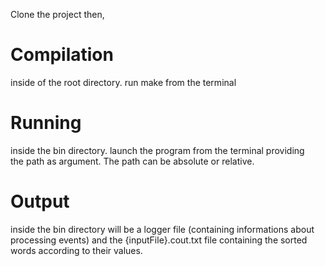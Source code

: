 Clone the project then,

# Compilation
inside of the root directory. run make from the terminal

# Running 
 inside the bin directory. launch the program from the terminal providing  
 the path as argument. The path can be absolute or relative. 

 # Output
 inside the bin directory will be a logger file (containing informations about processing events) 
 and the {inputFile}.cout.txt file containing the sorted words according to their values.
